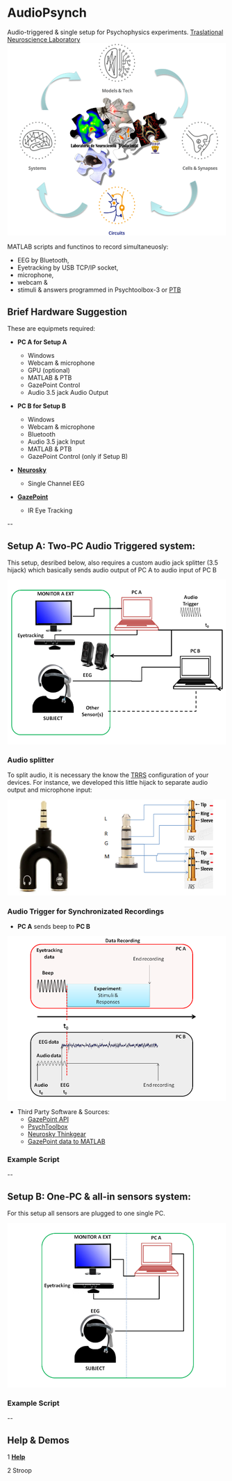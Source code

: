 # **AudioPsynch**

Audio-triggered & single setup for Psychophysics experiments. 
[Traslational Neuroscience Laboratory](https://www.neurocienciasunam.com/lab-neurociencia-traslacional)
![Laboratory](/Figures/HeaderLab.png)

MATLAB scripts and functinos to record simultaneuosly:
- EEG by Bluetooth, 
- Eyetracking by USB TCP/IP socket, 
- microphone,
- webcam &
- stimuli & answers programmed in Psychtoolbox-3 or [PTB](http://psychtoolbox.org/)

## Brief Hardware Suggestion

These are equipmets required:

* **PC A for Setup A**
  - Windows
  - Webcam & microphone
  - GPU (optional)
  - MATLAB & PTB
  - GazePoint Control
  - Audio 3.5 jack Audio Output
  
* **PC B for Setup B**
  - Windows
  - Webcam & microphone
  - Bluetooth
  - Audio 3.5 jack Input
  - MATLAB & PTB
  - GazePoint Control (only if Setup B)
  
* **[Neurosky](http://neurosky.com/)**
  - Single Channel EEG
  
* **[GazePoint](https://www.gazept.com/)**
  - IR Eye Tracking
  
--
  
## Setup A: Two-PC Audio Triggered system:

This setup, desribed below, also requires a custom audio jack splitter (3.5 hijack) which basically sends audio output of PC A to audio input of PC B

![Setup](/Figures/SetupA.PNG "Setup A")


### Audio splitter

To split audio, it is necessary the know the [TRRS](https://en.wikipedia.org/wiki/Phone_connector_(audio)) configuration of your devices.
For instance, we developed this little hijack to separate audio output and microphone input:

![TRRS Jack](/Figures/HiJackAudio.png "3.5 hijack")

### Audio Trigger for Synchronizated Recordings

* **PC A** sends beep to **PC B**

![Experiment Profile](/Figures/AudioTrigger.png)

* Third Party Software & Sources:
  - [GazePoint API](http://www.gazept.com/dl/Gazepoint_API_v2.0.pdf)
  - [PsychToolbox](http://psychtoolbox.org/)
  - [Neurosky Thinkgear](https://store.neurosky.com/products/thinkgear-connector)
  - [GazePoint data to MATLAB](https://github.com/RingoHHuang/gazepoint-matlab-toolbox)
  
### Example Script

--
 
## Setup B: One-PC & all-in sensors system:

For this setup all sensors are plugged to one single PC.

![Setup](/Figures/SetupB.PNG "Setup B")

### Example Script 
--

## Help & Demos


1 [**Help**](http://htmlpreview.github.io/?https://github.com/vladscript/audiopsynch/blob/master/Scripts/html/USER_GUIDE.html)

2 Stroop